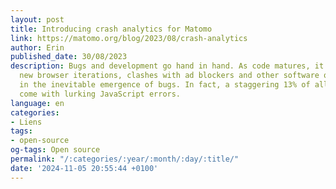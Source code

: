 ```yaml
---
layout: post
title: Introducing crash analytics for Matomo
link: https://matomo.org/blog/2023/08/crash-analytics
author: Erin
published_date: 30/08/2023
description: Bugs and development go hand in hand. As code matures, it contends with
  new browser iterations, clashes with ad blockers and other software quirks, resulting
  in the inevitable emergence of bugs. In fact, a staggering 13% of all pageviews
  come with lurking JavaScript errors.
language: en
categories:
- Liens
tags:
- open-source
og-tags: Open source
permalink: "/:categories/:year/:month/:day/:title/"
date: '2024-11-05 20:55:44 +0100'
---
```

